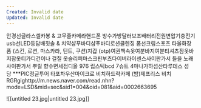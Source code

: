 ```yaml
---
Created: Invalid date
Updated: Invalid date
---
```

안경선글라스셀카봉 & 고무줄카메라핸드폰 방수가방달러보조배터리전원변압기충전기usb선LED등담배칫솔 & 치약샴푸바디샴푸바디로션클렌징 폼선크림스포츠 타올화장품 (스킨, 로션, 마스카라, 틴트, 쿠션)지갑 (otp)여권책속옷여분바지여분티셔츠잠옷바지잠옷티가디건이나 걸칠 옷슬리퍼마스크핀부츠다이버라이센스사이판가서 들을 노래사이판가서 뿌릴 향수면세점디올 976 립스틱bcd 7슈트 4마나가하섬산타루데스 성당 ***PIC정글투어 타포차우산마이크로 비치하드락카페 (밤)제프리스 비치RGRgighttp://m.news.naver.com/read.nhn?mode=LSD&mid=sec&sid1=004&oid=081&aid=0002663695

![[untitled 23.jpg|untitled 23.jpg]]
